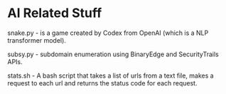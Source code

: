 # AI Related Stuff

snake.py - is a game created by Codex from OpenAI (which is a NLP transformer model).

subsy.py - subdomain enumeration using BinaryEdge and SecurityTrails APIs.

stats.sh - A bash script that takes a list of urls from a text file, makes a request to each url and returns the status code for each request.

